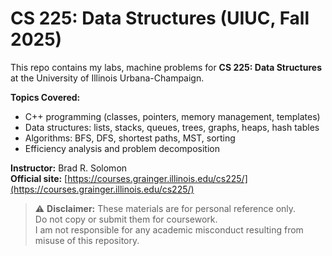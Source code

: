 # CS 225: Data Structures (UIUC, Fall 2025)

This repo contains my labs, machine problems for **CS 225: Data Structures** at the University of Illinois Urbana-Champaign.

**Topics Covered:**
- C++ programming (classes, pointers, memory management, templates)
- Data structures: lists, stacks, queues, trees, graphs, heaps, hash tables
- Algorithms: BFS, DFS, shortest paths, MST, sorting
- Efficiency analysis and problem decomposition

**Instructor:** Brad R. Solomon  
**Official site:** [https://courses.grainger.illinois.edu/cs225/](https://courses.grainger.illinois.edu/cs225/)

> ⚠️ **Disclaimer:** These materials are for personal reference only.  
> Do not copy or submit them for coursework.  
> I am not responsible for any academic misconduct resulting from misuse of this repository.
